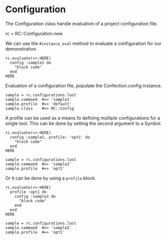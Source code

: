 # Configuration

The Configuration class handle evaluation of a project configuration file.

   rc = RC::Configuration.new

We can use the `#instance_eval` method to evaluate a configuration for our
demonstration.

    rc.evaluate(<<-HERE)
      config :sample1 do
        "block code"
      end
    HERE

Evaluation of a configuration file, populate the Confection.config instance.

    sample = rc.configurations.last
    sample.command  #=> 'sample1'
    sample.profile  #=> 'default'
    sample.class    #=> RC::Config

A profile can be used as a means fo defining multiple configurations
for a single tool. This can be done by setting the second argument to
a Symbol.

    rc.evaluate(<<-HERE)
      config :sample2, profile: 'opt1' do
        "block code"
      end
    HERE

    sample = rc.configurations.last
    sample.command  #=> 'sample2'
    sample.profile  #=> 'opt1'

Or it can be done by using a `profile` block.

    rc.evaluate(<<-HERE)
      profile :opt1 do
        config :sample2 do
          "block code"
        end
      end
    HERE

    sample = rc.configurations.last
    sample.command  #=> 'sample2'
    sample.profile  #=> 'opt1'


